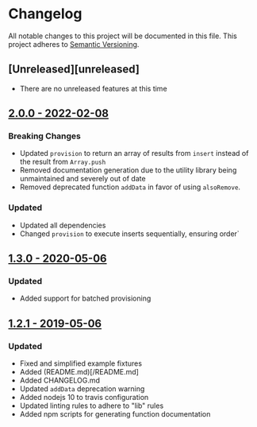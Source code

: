 # Changelog
All notable changes to this project will be documented in this file.
This project adheres to [Semantic Versioning](http://semver.org/).

## [Unreleased][unreleased]
- There are no unreleased features at this time

## [2.0.0 - 2022-02-08][2.0.0]
### Breaking Changes
- Updated `provision` to return an array of results from `insert` instead of the result from `Array.push`
- Removed documentation generation due to the utility library being unmaintained and severely out of date
- Removed deprecated function `addData` in favor of using `alsoRemove`. 
### Updated
- Updated all dependencies
- Changed `provision` to execute inserts sequentially, ensuring order`

## [1.3.0 - 2020-05-06][1.3.0]
### Updated
- Added support for batched provisioning

## [1.2.1 - 2019-05-06][1.2.1]
### Updated
- Fixed and simplified example fixtures
- Added (README.md)[/README.md]
- Added CHANGELOG.md
- Updated `addData` deprecation warning
- Added nodejs 10 to travis configuration
- Updated linting rules to adhere to "lib" rules
- Added npm scripts for generating function documentation

[1.2.1]: https://github.com/SparkPost/fixture-interface/compare/v1.2.0...v1.2.1
[1.3.0]: https://github.com/SparkPost/fixture-interface/compare/v1.2.1...v1.3.0
[2.0.0]: https://github.com/SparkPost/fixture-interface/compare/v1.3.0...v2.0.0
